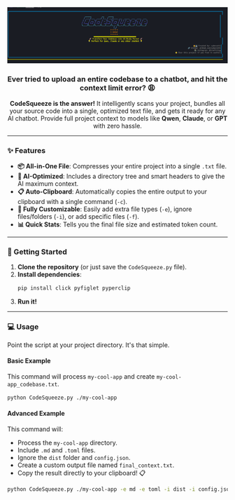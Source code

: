 <div align="center">
  <img src="https://github.com/cyberytti/CodeSqueeze/blob/main/assets/CodeSqueeze_image.png" alt="CodeSqueeze Banner" width="1000" hight="1000/>
</div>

<div align="center">

### Ever tried to upload an entire codebase to a chatbot, and hit the context limit error? 😩

**CodeSqueeze is the answer!** It intelligently scans your project, bundles all your source code into a single, optimized text file, and gets it ready for any AI chatbot. Provide full project context to models like **Qwen**, **Claude**, or **GPT** with zero hassle.
</div>

-----

### ✨ Features

- **📦 All-in-One File**: Compresses your entire project into a single `.txt` file.
- **🧠 AI-Optimized**: Includes a directory tree and smart headers to give the AI maximum context.
- **📋 Auto-Clipboard**: Automatically copies the entire output to your clipboard with a single command (`-c`).
- **🔧 Fully Customizable**: Easily add extra file types (`-e`), ignore files/folders (`-i`), or add specific files (`-f`).
- **📊 Quick Stats**: Tells you the final file size and estimated token count.

-----

### 🚀 Getting Started

1. **Clone the repository** (or just save the `CodeSqueeze.py` file).
2. **Install dependencies**:
   ```bash
   pip install click pyfiglet pyperclip
   ```
3. **Run it!**

-----

### 💻 Usage

Point the script at your project directory. It's that simple.

#### **Basic Example**

This command will process `my-cool-app` and create `my-cool-app_codebase.txt`.

```bash
python CodeSqueeze.py ./my-cool-app
```

#### **Advanced Example**

This command will:

- Process the `my-cool-app` directory.
- Include `.md` and `.toml` files.
- Ignore the `dist` folder and `config.json`.
- Create a custom output file named `final_context.txt`.
- Copy the result directly to your clipboard! 📋

```bash
python CodeSqueeze.py ./my-cool-app -e md -e toml -i dist -i config.json -o final_context.txt -c
```
